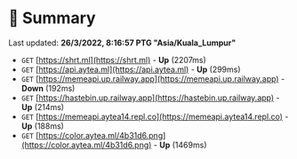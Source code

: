 # 📖 Summary
Last updated: **26/3/2022, 8:16:57 PTG "Asia/Kuala_Lumpur"**

- `GET` [https://shrt.ml](https://shrt.ml) - **Up** (2207ms)
- `GET` [https://api.aytea.ml](https://api.aytea.ml) - **Up** (299ms)
- `GET` [https://memeapi.up.railway.app](https://memeapi.up.railway.app) - **Down** (192ms)
- `GET` [https://hastebin.up.railway.app](https://hastebin.up.railway.app) - **Up** (214ms)
- `GET` [https://memeapi.aytea14.repl.co](https://memeapi.aytea14.repl.co) - **Up** (188ms)
- `GET` [https://color.aytea.ml/4b31d6.png](https://color.aytea.ml/4b31d6.png) - **Up** (1469ms)
